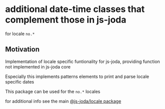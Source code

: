 # additional date-time classes that complement those in js-joda 

for locale `no.*` 

## Motivation

Implementation of locale specific funtionality for js-joda, providing function not implemented in js-joda core

Especially this implements patterns elements to print and parse locale specific dates

This package can be used for the `no.*` locales

for additional info see the main [@js-joda/locale package](https://www.npmjs.com/package/@js-joda/locale)
